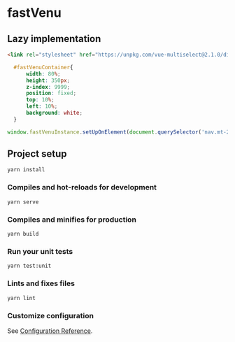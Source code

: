 # fastVenu

## Lazy implementation
```html
<link rel="stylesheet" href="https://unpkg.com/vue-multiselect@2.1.0/dist/vue-multiselect.min.css">
```
```css
  #fastVenuContainer{
      width: 80%;
      height: 350px;
      z-index: 9999;
      position: fixed;
      top: 10%;
      left: 10%;
      background: white;
  }
```
```js
window.fastVenuInstance.setUpOnElement(document.querySelector('nav.mt-2 > ul.nav'),'li.nav-item > a.nav-link','p')
```

## Project setup
```
yarn install
```

### Compiles and hot-reloads for development
```
yarn serve
```

### Compiles and minifies for production
```
yarn build
```

### Run your unit tests
```
yarn test:unit
```

### Lints and fixes files
```
yarn lint
```

### Customize configuration
See [Configuration Reference](https://cli.vuejs.org/config/).
